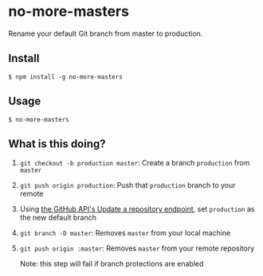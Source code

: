 # no-more-masters

Rename your default Git branch from master to production.

## Install

```
$ npm install -g no-more-masters
```

## Usage

```
$ no-more-masters
```


## What is this doing?

1. `git checkout -b production master`: Create a branch `production` from `master`
2. `git push origin production`: Push that `production` branch to your remote
3. Using [the GitHub API's Update a repository endpoint](https://developer.github.com/v3/repos/#update-a-repository), set `production` as the new default branch
4. `git branch -D master`: Removes `master` from your local machine
5. `git push origin :master`: Removes `master` from your remote repository

    Note: this step will fail if branch protections are enabled
